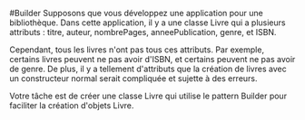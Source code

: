 #Builder 
Supposons que vous développez une application pour une bibliothèque.
Dans cette application, il y a une classe Livre qui a plusieurs attributs
: titre, auteur, nombrePages, anneePublication, genre, et ISBN.

Cependant, tous les livres n'ont pas tous ces attributs.
Par exemple, certains livres peuvent ne pas avoir d'ISBN, et certains peuvent ne pas avoir de genre.
De plus, il y a tellement d'attributs que la création de livres avec un constructeur normal serait compliquée et sujette à des erreurs.

Votre tâche est de créer une classe Livre qui utilise le pattern Builder pour faciliter la création d'objets Livre.